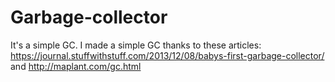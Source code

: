 # Garbage-collector
It's a simple GC. I made a simple GC thanks to these articles: https://journal.stuffwithstuff.com/2013/12/08/babys-first-garbage-collector/ and http://maplant.com/gc.html
